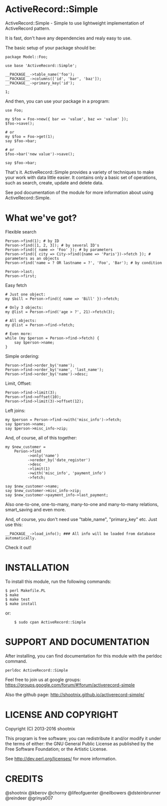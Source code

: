 ActiveRecord::Simple
====================

ActiveRecord::Simple - Simple to use lightweight implementation of ActiveRecord pattern.

It is fast, don't have any dependencies and realy easy to use.

The basic setup of your package should be:

    package Model::Foo;

    use base 'ActiveRecord::Simple';

    __PACKAGE__->table_name('foo');
    __PACKAGE__->columns(['id', 'bar', 'baz']);
    __PACKAGE__->primary_key('id');

    1;

And then, you can use your package in a program:

    use Foo;

    my $foo = Foo->new({ bar => 'value', baz => 'value' });
    $foo->save();

    # or
    my $foo = Foo->get(1);
    say $foo->bar;

    # or
    $foo->bar('new value')->save();

    say $foo->bar;

That's it. ActiveRecord::Simple provides a variety of techniques to make your work with
data little easier. It contains only a basic set of operations, such as
search, create, update and delete data.

See pod documentation of the module for more information about using
ActiveRecord::Simple.

What we've got?
===============

Flexible search

    Person->find(1); # by ID
    Person->find([1, 2, 3]); # by several ID's
    Person->find({ name => 'Foo' }); # by parameters
    Person->find({ city => City->find({name => 'Paris'})->fetch }); # parameters as an objects
    Person->find('name = ? OR lastname = ?', 'Foo', 'Bar'); # by condition

    Person->last;
    Person->first;

Easy fetch

    # Just one object:
    my $bill = Person->find({ name => 'Bill' })->fetch;

    # Only 3 objects:
    my @list = Person->find('age > ?', 21)->fetch(3);

    # All objects:
    my @list = Person->find->fetch;

    # Even more:
    while (my $person = Person->find->fetch) {
        say $person->name;
    }

Simple ordering:

    Person->find->order_by('name');
    Person->find->order_by('name', 'last_name');
    Person->find->order_by('name')->desc;

Limit, Offset:

    Person->find->limit(3);
    Person->find->offset(10);
    Person->find->limit(3)->offset(12);

Left joins:

    my $person = Person->find->with('misc_info')->fetch;
    say $person->name;
    say $person->misc_info->zip;

And, of course, all of this together:

    my $new_customer =
        Person->find
              ->only('name')
              ->oreder_by('date_register')
              ->desc
              ->limit(1)
              ->with('misc_info', 'payment_info')
              ->fetch;

    say $new_customer->name;
    say $new_customer->misc_info->zip;
    say $new_customer->payment_info->last_payment;

Also one-to-one, one-to-many, many-to-one and many-to-many relations, smart_saving and even more.

And, of course, you don't need use "table_name", "primary_key" etc. Just use this:

    __PACKAGE__->load_info(); ### All info will be loaded from database automatically.

Check it out!


INSTALLATION
============

To install this module, run the following commands:

	$ perl Makefile.PL
	$ make
	$ make test
	$ make install

or:

        $ sudo cpan ActiveRecord::Simple

SUPPORT AND DOCUMENTATION
=========================

After installing, you can find documentation for this module with the
perldoc command.

    perldoc ActiveRecord::Simple

Feel free to join us at google groups:
https://groups.google.com/forum/#!forum/activerecord-simple

Also the github page:
http://shootnix.github.io/activerecord-simple/

LICENSE AND COPYRIGHT
=====================

Copyright (C) 2013-2016 shootnix

This program is free software; you can redistribute it and/or modify it
under the terms of either: the GNU General Public License as published
by the Free Software Foundation; or the Artistic License.

See http://dev.perl.org/licenses/ for more information.

CREDITS
=======

@shootnix
@kberov
@chorny
@lifeofguenter
@neilbowers
@dsteinbrunner
@reindeer
@grinya007